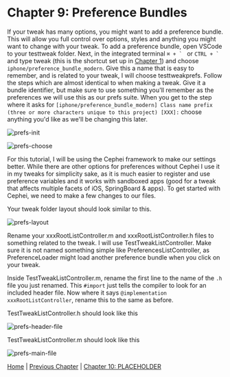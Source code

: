 # Chapter 9: Preference Bundles

If your tweak has many options, you might want to add a preference bundle. This will allow you full control over options, styles and anything you might want to change with your tweak. To add a preference bundle, open VSCode to your testtweak folder. Next, in the integrated terminal ```⌘ + ` ``` or ```CTRL + ` ``` and type tweak (this is the shortcut set up in [Chapter 1](https://github.com/MTACS/TweakGuide/blob/master/chapters/1.md)) and choose ```iphone/preference_bundle_modern```. Give this a name that is easy to remember, and is related to your tweak, I will choose testtweakprefs. Follow the steps which are almost identical to when making a tweak. Give it a bundle identifier, but make sure to use something you'll remember as the preferences we will use this as our prefs suite. When you get to the step where it asks for ```[iphone/preference_bundle_modern] Class name prefix (three or more characters unique to this project) [XXX]:``` choose anything you'd like as we'll be changing this later.

![prefs-init](https://github.com/MTACS/TweakGuide/blob/master/images/prefs-init.png)

![prefs-choose](https://github.com/MTACS/TweakGuide/blob/master/images/prefs-choose.png)

For this tutorial, I will be using the Cephei framework to make our settings better. While there are other options for preferences without Cephei I use it in my tweaks for simplicity sake, as it is much easier to register and use preference variables and it works with sandboxed apps (good for a tweak that affects multiple facets of iOS, SpringBoard & apps). To get started with Cephei, we need to make a few changes to our files. 

Your tweak folder layout should look similar to this.

![prefs-layout](https://github.com/MTACS/TweakGuide/blob/master/images/prefs-layout.png)

Rename your xxxRootListController.m and xxxRootListController.h files to something related to the tweak. I will use TestTweakListController. Make sure it is not named something simple like PreferencesListController, as PreferenceLoader might load another preference bundle when you click on your tweak. 

Inside TestTweakListController.m, rename the first line to the name of the ```.h``` file you just renamed. This ```#import``` just tells the compiler to look for an included header file. Now where it says ```@implementation xxxRootListController```, rename this to the same as before. 

TestTweakListController.h should look like this

![prefs-header-file](https://github.com/MTACS/TweakGuide/blob/master/images/prefs-header-file.png)

TestTweakListController.m should look like this

![prefs-main-file](https://github.com/MTACS/TweakGuide/blob/master/images/prefs-main-file.png)

[Home](https://github.com/MTACS/TweakGuide/blob/master/README.md) | [Previous Chapter](https://github.com/MTACS/TweakGuide/blob/master/chapters/8.md) | [Chapter 10: PLACEHOLDER](https://github.com/MTACS/TweakGuide/blob/master/chapters/10.md)
